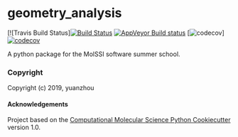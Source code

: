 geometry_analysis
==============================
[//]: # (Badges)
[![Travis Build Status][![Build Status](https://travis-ci.org/yuanzhou0827/geometry_analysis.svg?branch=master)](https://travis-ci.org/yuanzhou0827/geometry_analysis)
[![AppVeyor Build status](https://ci.appveyor.com/api/projects/status/REPLACE_WITH_APPVEYOR_LINK/branch/master?svg=true)](https://ci.appveyor.com/project/REPLACE_WITH_OWNER_ACCOUNT/geometry_analysis/branch/master)
[![codecov](https://codecov.io/gh/REPLACE_WITH_OWNER_ACCOUNT/geometry_analysis/branch/master/graph/badge.svg)][![codecov](https://codecov.io/gh/yuanzhou0827/geometry_analysis/branch/master/graph/badge.svg)](https://codecov.io/gh/yuanzhou0827/geometry_analysis)

A python package for the MolSSI software summer school.

### Copyright

Copyright (c) 2019, yuanzhou


#### Acknowledgements
 
Project based on the 
[Computational Molecular Science Python Cookiecutter](https://github.com/molssi/cookiecutter-cms) version 1.0.
